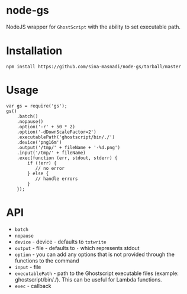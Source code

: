 node-gs
=====

NodeJS wrapper for `GhostScript` with the ability to set executable path.

Installation
=====
`npm install https://github.com/sina-masnadi/node-gs/tarball/master`

Usage
=====

    var gs = require('gs');
    gs()
        .batch()
        .nopause()
        .option('-r' + 50 * 2)
        .option('-dDownScaleFactor=2')
        .executablePath('ghostscript/bin/./')
        .device('png16m')
        .output('/tmp/' + fileName + '-%d.png')
        .input('/tmp/' + fileName)
        .exec(function (err, stdout, stderr) {
            if (!err) {
               // no error
            } else {
               // handle errors
            }
        });


API
=====

* `batch`
* `nopause`
* `device` - device - defaults to `txtwrite`
* `output` - file - defaults to `-` which represents stdout
* `option` - you can add any options that is not provided through the functions to the command
* `input` - file
* `executablePath` - path to the Ghostscript executable files (example: ghostscript/bin/./). This can be useful for Lambda functions.
* `exec` - callback

